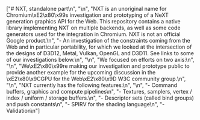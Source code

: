 ["# NXT, standalone part\n", "\n", "NXT is an unoriginal name for Chromium\xE2\x80\x99s investigation and prototyping of a NeXT generation graphics API for the Web. This repository contains a native library implementing NXT on multiple backends, as well as some code generators used for the integration in Chromium. NXT is not an official Google product.\n", "- An investigation of the constraints coming from the Web and in particular portability, for which we looked at the intersection of the designs of D3D12, Metal, Vulkan, OpenGL and D3D11. See links to some of our investigations below.\n", "\n", "We focused on efforts on two axis:\n", "\n", "We\xE2\x80\x99re making our investigation and prototype public to provide another example for the upcoming discussion in the \xE2\x80\x9CGPU for the Web\xE2\x80\x9D W3C community group.\n", "\n", "NXT currently has the following features:\n", "\n", "- Command buffers, graphics and compute pipelines\n", "- Textures, samplers, vertex / index / uniform / storage buffers.\n", "- Descriptor sets (called bind groups) and push constants\n", "- SPIRV for the shading language\n", "- Validation\n"]